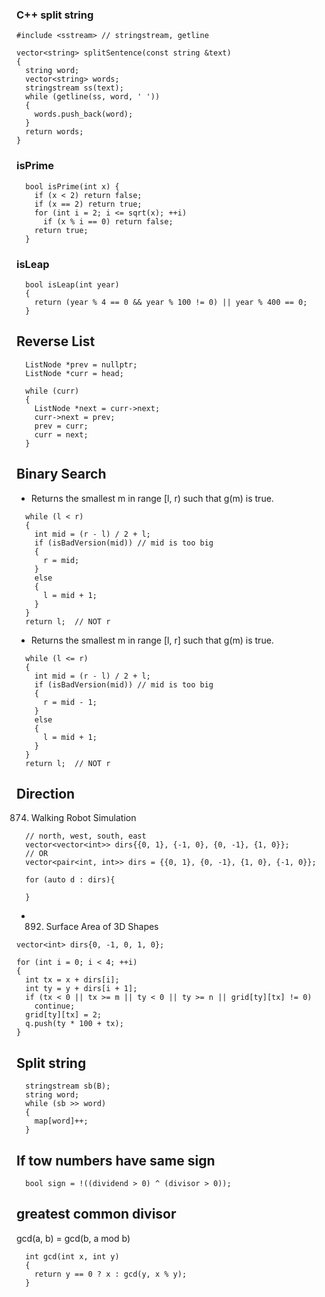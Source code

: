 ### C++ split string
```
#include <sstream> // stringstream, getline

vector<string> splitSentence(const string &text)
{
  string word;
  vector<string> words;
  stringstream ss(text);
  while (getline(ss, word, ' '))
  {
    words.push_back(word);
  }
  return words;
}
```

### isPrime
```
  bool isPrime(int x) {
    if (x < 2) return false;
    if (x == 2) return true;
    for (int i = 2; i <= sqrt(x); ++i)
      if (x % i == 0) return false;
    return true;
  }
```
### isLeap
```
  bool isLeap(int year)
  {
    return (year % 4 == 0 && year % 100 != 0) || year % 400 == 0;
  }
```


## Reverse List
```
  ListNode *prev = nullptr;
  ListNode *curr = head;

  while (curr)
  {
    ListNode *next = curr->next;
    curr->next = prev;
    prev = curr;
    curr = next;
  }
```

## Binary Search
- Returns the smallest m in range [l, r) such that g(m) is true.
```
  while (l < r)
  {
    int mid = (r - l) / 2 + l;
    if (isBadVersion(mid)) // mid is too big
    {
      r = mid;
    }
    else
    {
      l = mid + 1;
    }
  }
  return l;  // NOT r   
```
- Returns the smallest m in range [l, r] such that g(m) is true.
```
  while (l <= r)
  {
    int mid = (r - l) / 2 + l;
    if (isBadVersion(mid)) // mid is too big
    {
      r = mid - 1;
    }
    else
    {
      l = mid + 1;
    }
  }
  return l;  // NOT r
```

## Direction
874. Walking Robot Simulation

```
  // north, west, south, east
  vector<vector<int>> dirs{{0, 1}, {-1, 0}, {0, -1}, {1, 0}};
  // OR
  vector<pair<int, int>> dirs = {{0, 1}, {0, -1}, {1, 0}, {-1, 0}};

  for (auto d : dirs){
    
  }
```
- 892. Surface Area of 3D Shapes
```
vector<int> dirs{0, -1, 0, 1, 0};

for (int i = 0; i < 4; ++i)
{
  int tx = x + dirs[i];
  int ty = y + dirs[i + 1];
  if (tx < 0 || tx >= m || ty < 0 || ty >= n || grid[ty][tx] != 0)
    continue;
  grid[ty][tx] = 2;
  q.push(ty * 100 + tx);
}
```

## Split string
```
  stringstream sb(B);
  string word;
  while (sb >> word)
  {
    map[word]++;
  }
```

## If tow numbers have same sign
```
  bool sign = !((dividend > 0) ^ (divisor > 0));
```


## greatest common divisor 
  gcd(a, b) = gcd(b, a mod b)
```  
  int gcd(int x, int y)
  {
    return y == 0 ? x : gcd(y, x % y);
  }
```